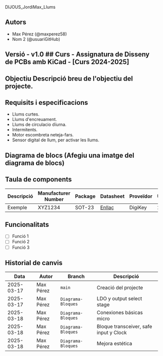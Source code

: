 DIJOUS_JordiMax_Llums

## Autors
- Max Pérez (@maxperez58)
- Nom 2 (@usuariGitHub)

## Versió - v1.0 ## Curs - Assignatura de Disseny de PCBs amb KiCad - [Curs 2024-2025]

## Objectiu Descripció breu de l'objectiu del projecte.

## Requisits i especificacions
- Llums curtes.
- Llums d'encreuament.
- Llums de circulacio dïurna.
- Intermitents.
- Motor escombreta neteja-fars.
- Sensor digital de llum, per activar les llums.

## Diagrama de blocs (Afegiu una imatge del diagrama de blocs)

## Taula de components
| Descripció | Manufacturer Number | Package | Datasheet | Proveïdor | Unitats |
|------------|--------------------|---------|----------|----------|---------|
| Exemple | XYZ1234 | SOT-23 | [Enllaç](https://...) | DigiKey | 2 |

## Funcionalitats
- [ ] Funció 1
- [ ] Funció 2
- [ ] Funció 3

## Historial de canvis 
| Data | Autor | Branch | Descripció |
|------|------|--------|------------| 
| 2025-03-17 | Max Pérez | `main` | Creació del projecte |
| 2025-03-17 | Max Pérez | `Diagrama-Bloques` | LDO y output select stage |
| 2025-03-18 | Max Pérez | `Diagrama-Bloques` | Conexiones básicas micro|
| 2025-03-18 | Max Pérez |  `Diagrama-Bloques` |Bloque transceiver, safe input y Clock|
| 2025-03-18 | Max Pérez |  `Diagrama-Bloques` |Mejora estética|
